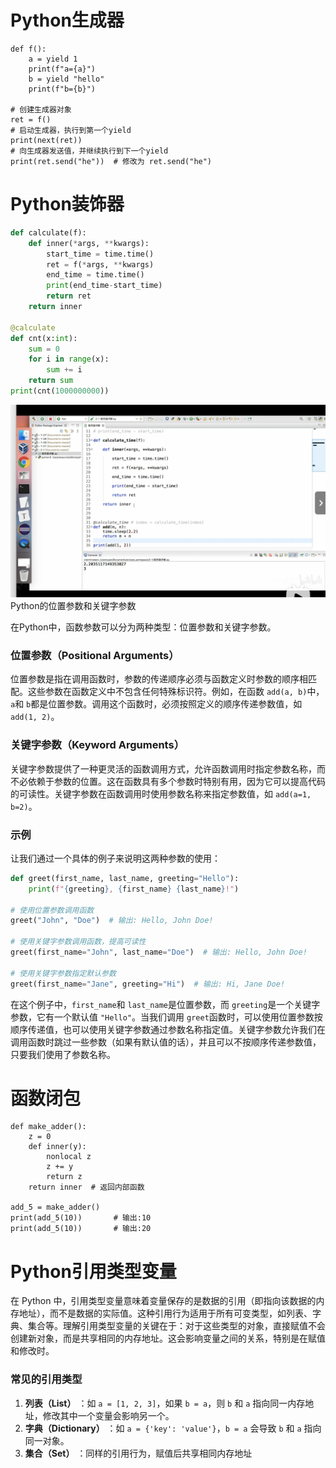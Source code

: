 # Python生成器

```python-repl
def f():
    a = yield 1
    print(f"a={a}")
    b = yield "hello"
    print(f"b={b}")

# 创建生成器对象
ret = f()
# 启动生成器，执行到第一个yield
print(next(ret))
# 向生成器发送值，并继续执行到下一个yield
print(ret.send("he"))  # 修改为 ret.send("he")

```

# Python装饰器

```python
def calculate(f):
    def inner(*args, **kwargs):
        start_time = time.time()
        ret = f(*args, **kwargs)
        end_time = time.time()
        print(end_time-start_time)
        return ret
    return inner

@calculate
def cnt(x:int):
    sum = 0
    for i in range(x):
        sum += i
    return sum
print(cnt(1000000000))
```

![1731904845122](image/note/1731904845122.png)Python的位置参数和关键字参数

在Python中，函数参数可以分为两种类型：位置参数和关键字参数。

### 位置参数（Positional Arguments）

位置参数是指在调用函数时，参数的传递顺序必须与函数定义时参数的顺序相匹配。这些参数在函数定义中不包含任何特殊标识符。例如，在函数 `add(a, b)`中，`a`和 `b`都是位置参数。调用这个函数时，必须按照定义的顺序传递参数值，如 `add(1, 2)`。

### 关键字参数（Keyword Arguments）

关键字参数提供了一种更灵活的函数调用方式，允许函数调用时指定参数名称，而不必依赖于参数的位置。这在函数具有多个参数时特别有用，因为它可以提高代码的可读性。关键字参数在函数调用时使用参数名称来指定参数值，如 `add(a=1, b=2)`。

### 示例

让我们通过一个具体的例子来说明这两种参数的使用：

```python
def greet(first_name, last_name, greeting="Hello"):
    print(f"{greeting}, {first_name} {last_name}!")

# 使用位置参数调用函数
greet("John", "Doe")  # 输出: Hello, John Doe!

# 使用关键字参数调用函数，提高可读性
greet(first_name="John", last_name="Doe")  # 输出: Hello, John Doe!

# 使用关键字参数指定默认参数
greet(first_name="Jane", greeting="Hi")  # 输出: Hi, Jane Doe!
```

在这个例子中，`first_name`和 `last_name`是位置参数，而 `greeting`是一个关键字参数，它有一个默认值 `"Hello"`。当我们调用 `greet`函数时，可以使用位置参数按顺序传递值，也可以使用关键字参数通过参数名称指定值。关键字参数允许我们在调用函数时跳过一些参数（如果有默认值的话），并且可以不按顺序传递参数值，只要我们使用了参数名称。

# 函数闭包

```python-repl
def make_adder():
    z = 0
    def inner(y):
        nonlocal z
        z += y
        return z
    return inner  # 返回内部函数

add_5 = make_adder()
print(add_5(10))       # 输出:10
print(add_5(10))       # 输出:20
```

# Python引用类型变量

在 Python 中，引用类型变量意味着变量保存的是数据的引用（即指向该数据的内存地址），而不是数据的实际值。这种引用行为适用于所有可变类型，如列表、字典、集合等。理解引用类型变量的关键在于：对于这些类型的对象，直接赋值不会创建新对象，而是共享相同的内存地址。这会影响变量之间的关系，特别是在赋值和修改时。

### 常见的引用类型

1. **列表（List）** ：如 `a = [1, 2, 3]`，如果 `b = a`，则 `b` 和 `a` 指向同一内存地址，修改其中一个变量会影响另一个。
2. **字典（Dictionary）** ：如 `a = {'key': 'value'}`，`b = a` 会导致 `b` 和 `a` 指向同一对象。
3. **集合（Set）** ：同样的引用行为，赋值后共享相同内存地址
